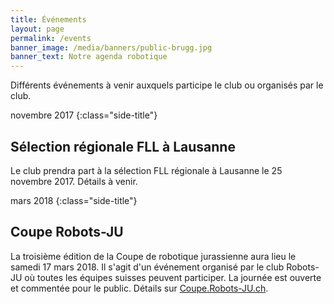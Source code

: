 ```yaml
---
title: Événements
layout: page
permalink: /events
banner_image: /media/banners/public-brugg.jpg
banner_text: Notre agenda robotique
---
```


Différents événements à venir auxquels participe le club ou organisés par le club.

novembre 2017
{:class="side-title"}

## Sélection régionale FLL à Lausanne

Le club prendra part à la sélection FLL régionale à Lausanne le 25 novembre 2017.
Détails à venir.

mars 2018
{:class="side-title"}

## Coupe Robots-JU

La troisième édition de la Coupe de robotique jurassienne aura lieu le samedi 17 mars 2018.
Il s'agit d'un événement organisé par le club Robots-JU où toutes les équipes suisses peuvent participer.
La journée est ouverte et commentée pour le public.
Détails sur [Coupe.Robots-JU.ch](https://coupe.robots-ju.ch/).
